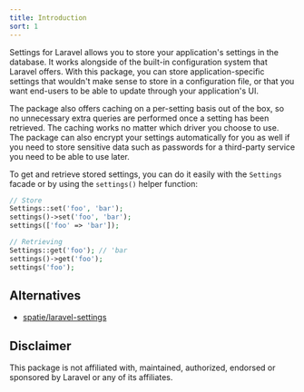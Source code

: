 ```yaml
---
title: Introduction
sort: 1
---
```


Settings for Laravel allows you to store your application's settings in the database. It works alongside of the built-in
configuration system that Laravel offers. With this package, you can store application-specific settings that wouldn't
make sense to store in a configuration file, or that you want end-users to be able to update through your application's
UI.

The package also offers caching on a per-setting basis out of the box, so no unnecessary extra queries are
performed once a setting has been retrieved. The caching works no matter which driver you choose to use. The
package can also encrypt your settings automatically for you as well if you need to store sensitive data such as
passwords for a third-party service you need to be able to use later.

To get and retrieve stored settings, you can do it easily with the `Settings` facade or by using the `settings()` helper
function:

```php
// Store
Settings::set('foo', 'bar');
settings()->set('foo', 'bar');
settings(['foo' => 'bar']);

// Retrieving
Settings::get('foo'); // 'bar
settings()->get('foo');
settings('foo');
```

## Alternatives

- [spatie/laravel-settings](https://github.com/spatie/laravel-settings)

## Disclaimer

This package is not affiliated with, maintained, authorized, endorsed or sponsored by Laravel or any of its affiliates.
